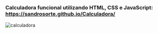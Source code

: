 # <h3 style="justify-content:center">Calculadora funcional utilizando HTML, CSS e JavaScript: https://sandrosorte.github.io/Calculadora/</h3>

![calculadora](https://user-images.githubusercontent.com/108229719/236699689-229d80a4-be05-40c7-a14b-e7d113a54cbe.png)

